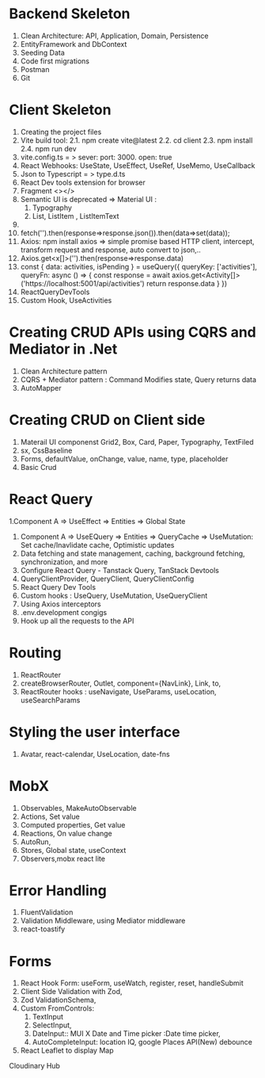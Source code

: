# Backend Skeleton
1. Clean Architecture: API, Application, Domain, Persistence
2. EntityFramework and DbContext
3. Seeding Data
4. Code first migrations
5. Postman
6. Git

# Client Skeleton
1. Creating the project files
2. Vite build tool: 
	2.1. npm create vite@latest
	2.2. cd client
	2.3. npm install
	2.4. npm run dev
3. vite.config.ts = > sever: port: 3000. open: true
4. React Webhooks: UseState, UseEffect, UseRef, UseMemo, UseCallback
1. Json to Typescript = > type.d.ts
5. React Dev tools extension for browser
6. Fragment <></>
1. Semantic UI is deprecated => Material UI :
	1. Typography
	1. List, ListItem , ListItemText
1. 
1. fetch('').then(response=>response.json()).then(data=>set(data));
7. Axios: npm install axios => simple promise based HTTP client, intercept, transform request and response, auto convert to json,..
8. Axios.get<x[]>('').then(response=>response.data)
9.  const { data: activities, isPending } = useQuery({
    queryKey: ['activities'],
    queryFn: async () => {
      const response = await axios.get<Activity[]>('https://localhost:5001/api/activities')
      return response.data
    }
  })
10. ReactQueryDevTools 
11. Custom Hook, UseActivities


# Creating CRUD APIs using CQRS and Mediator in .Net
1. Clean Architecture pattern 
2. CQRS + Mediator pattern : Command Modifies state, Query returns data
3. AutoMapper

# Creating CRUD on Client side
1.  Materail UI componenst Grid2, Box, Card, Paper, Typography, TextFiled
2. sx, CssBaseline
3. Forms, defaultValue, onChange, value, name, type, placeholder
4. Basic Crud

# React Query
1.Component A => UseEffect => Entities => Global State 
1. Component A => UseEQuery => Entities => QueryCache => UseMutation: Set cache/Inavlidate cache, Optimistic updates
1. Data fetching and state management, caching, background fetching, synchronization, and more
1. Configure React Query - Tanstack Query, TanStack Devtools
2. QueryClientProvider, QueryClient, QueryClientConfig
1. React Query Dev Tools
3. Custom hooks : UseQuery, UseMutation, UseQueryClient
4. Using Axios interceptors
5. .env.development congigs
6. Hook up all the requests to the API

# Routing
1. ReactRouter 
2. createBrowserRouter, Outlet, component={NavLink},  Link, to, 
1. ReactRouter hooks : useNavigate, UseParams, useLocation, useSearchParams

# Styling the user interface
1. Avatar, react-calendar, UseLocation, date-fns

# MobX
1. Observables, MakeAutoObservable
2. Actions, Set value
3. Computed properties, Get value
4. Reactions, On value change
5. AutoRun,
6. Stores, Global state, useContext
7. Observers,mobx react lite

# Error Handling
1. FluentValidation
2. Validation Middleware, using Mediator middleware
3. react-toastify

# Forms
1. React Hook Form: useForm, useWatch, register, reset, handleSubmit
2. Client Side Validation with Zod,
3. Zod ValidationSchema, 
1. Custom FromControls:
	1. TextInput
	1. SelectInput, 
	1. DateInput:: MUI X Date and Time picker :Date time picker, 
	1. AutoCompleteInput: location IQ, google Places API(New)
debounce
4. React Leaflet to  display Map


Cloudinary
Hub
